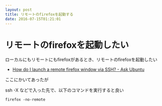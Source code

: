 ```yaml
---
layout: post
title: リモートのfirefoxを起動する
date: 2016-07-15T01:21:01
---
```


# リモートのfirefoxを起動したい

ローカルにもリモートにもfirefoxがあるとき、リモートのfirefoxを起動したい

* [How do I launch a remote firefox window via SSH? - Ask Ubuntu](http://askubuntu.com/questions/3515/how-do-i-launch-a-remote-firefox-window-via-ssh)

ここにかいてあったが


ssh -X などで入った先で、以下のコマンドを実行すると良い

```
firefox -no-remote
```
